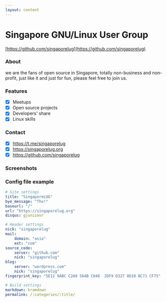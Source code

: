```yaml
---
layout: content
---
```


# Singapore GNU/Linux User Group

[https://github.com/singaporelug](https://github.com/singaporelug)

### About

we are the fans of open source in Singapore, totally non-business and non-profit, just like it and just for fun, please feel free to join us.

### Features

- [x] Meetups
- [x] Open source projects
- [x] Developers' share
- [x] Linux skills

### Contact

- [x] https://t.me/singaporelug
- [x] https://singaporelug.org
- [x] https://github.com/singaporelug

### Screenshots

### Config file example

~~~ yml
# Site settings
title: "SingaporeLUG"
bye_message: "Thx!"
baseurl: "/"
url: "https://singaporelug.org"
disqus: gjuniioor

# Header settings
nick: "singaporelug"
mail:
    domain: "asia"
    ext: "com"
source_code:
    server: "github.com"
    nick: "singaporelug"
blog:
    server: "wordpress.com"
    nick: "singaporelug"
fingerprint_key: "5E12 9ABC C2A9 564B C048  2DF9 D327 0D10 BC71 CF75"

# Build settings
markdown: kramdown
permalink: /:categories/:title/
~~~
